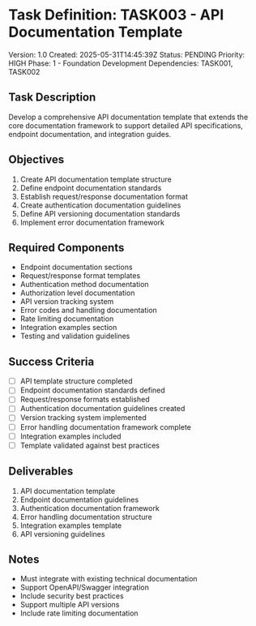 # Task Definition: TASK003 - API Documentation Template
Version: 1.0
Created: 2025-05-31T14:45:39Z
Status: PENDING
Priority: HIGH
Phase: 1 - Foundation Development
Dependencies: TASK001, TASK002

## Task Description
Develop a comprehensive API documentation template that extends the core documentation framework to support detailed API specifications, endpoint documentation, and integration guides.

## Objectives
1. Create API documentation template structure
2. Define endpoint documentation standards
3. Establish request/response documentation format
4. Create authentication documentation guidelines
5. Define API versioning documentation standards
6. Implement error documentation framework

## Required Components
- Endpoint documentation sections
- Request/response format templates
- Authentication method documentation
- Authorization level documentation
- API version tracking system
- Error codes and handling documentation
- Rate limiting documentation
- Integration examples section
- Testing and validation guidelines

## Success Criteria
- [ ] API template structure completed
- [ ] Endpoint documentation standards defined
- [ ] Request/response formats established
- [ ] Authentication documentation guidelines created
- [ ] Version tracking system implemented
- [ ] Error handling documentation framework complete
- [ ] Integration examples included
- [ ] Template validated against best practices

## Deliverables
1. API documentation template
2. Endpoint documentation guidelines
3. Authentication documentation framework
4. Error handling documentation structure
5. Integration examples template
6. API versioning guidelines

## Notes
- Must integrate with existing technical documentation
- Support OpenAPI/Swagger integration
- Include security best practices
- Support multiple API versions
- Include rate limiting documentation

